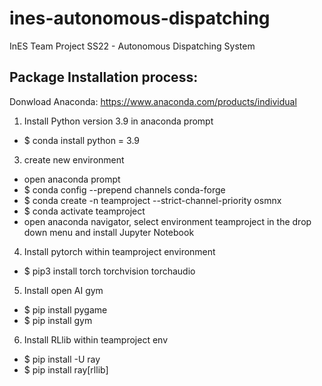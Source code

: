 # ines-autonomous-dispatching
InES Team Project SS22 - Autonomous Dispatching System

## Package Installation process:
Donwload Anaconda: https://www.anaconda.com/products/individual
1) Install Python version 3.9 in anaconda prompt
  - $ conda install python = 3.9
3) create new environment
  - open anaconda prompt
  - $ conda config --prepend channels conda-forge
  - $ conda create -n teamproject --strict-channel-priority osmnx
  - $ conda activate teamproject
  - open anaconda navigator, select environment teamproject in the drop down menu and install Jupyter Notebook
4) Install pytorch within teamproject environment
  - $ pip3 install torch torchvision torchaudio
5) Install open AI gym
 - $ pip install pygame
 - $ pip install gym
6) Install RLlib within teamproject env
  - $ pip install -U ray
  - $ pip install ray[rllib]
